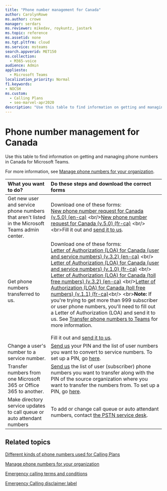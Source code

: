 ```yaml
---
title: "Phone number management for Canada"
author: CarolynRowe
ms.author: crowe
manager: serdars
ms.reviewer: mikedav, roykuntz, jastark
ms.topic: reference
ms.assetid: none
ms.tgt.pltfrm: cloud
ms.service: msteams
search.appverid: MET150
ms.collection: 
  - M365-voice
audience: Admin
appliesto: 
  - Microsoft Teams
localization_priority: Normal
f1.keywords:
- NOCSH
ms.custom: 
  - Calling Plans
  - seo-marvel-apr2020
description: "Use this table to find information on getting and managing phone numbers in Canada for Microsoft Teams."
---
```


# Phone number management for Canada

Use this table to find information on getting and managing phone numbers in Canada for Microsoft Teams.

For more information, see [Manage phone numbers for your organization](manage-phone-numbers-for-your-organization.md).

| **What you want to do?** | **Do these steps and download the correct forms** |
|:---   |:---    |
| Get new user and service phone numbers that aren't listed in the Microsoft Teams admin center.  <br/>   | Download one of these forms: <br/> [New phone number request for Canada (v.5.0) (en-ca)](https://github.com/MicrosoftDocs/OfficeDocs-SkypeForBusiness/blob/live/Teams/downloads/new-number-request-forms/new-phone-number-request-for-canada-(v.5.0)-(en-ca).pdf?raw=true) <br/>[New phone number request for Canada (v.5.0) (fr-ca)](https://github.com/MicrosoftDocs/OfficeDocs-SkypeForBusiness/blob/live/Teams/downloads/new-number-request-forms/new-phone-number-request-for-canada-(v.5.0)-(fr-ca).pdf?raw=true)  <br/> <br>Fill it out and [send it to us](mailto:ptn@microsoft.com).      |
|Get phone numbers transferred to us.  <br/> | Download one of these forms: <br/> [Letter of Authorization (LOA) for Canada (user and service numbers) (v.3.2) (en-ca)](https://download.microsoft.com/download/7/5/2/7525e2cb-d496-4133-87a9-bac3ee4a3216/letter-of-authorization-(loa)-for-canada-(user-and-service-numbers)-(v.3.2)-(en-ca).pdf) <br/> [Letter of Authorization (LOA) for Canada (user and service numbers) (v.1.0) (fr-ca)](https://github.com/MicrosoftDocs/OfficeDocs-SkypeForBusiness/blob/live/Teams/downloads/LOA-forms/letter-of-authorization-(loa)-for-canada-(user-and-service-numbers)-(v.1.0)-(fr-ca).pdf?raw=true) <br/> [Letter of Authorization (LOA) for Canada (toll free numbers) (v.3.2) (en-ca)](https://github.com/MicrosoftDocs/OfficeDocs-SkypeForBusiness/blob/live/Teams/downloads/LOA-forms/letter-of-authorization-(loa)-for-canada-(toll-free-numbers)-(v.3.2)-(en-ca).pdf?raw=true) <br/>[Letter of Authorization (LOA) for Canada (toll free numbers) (v.1.1) (fr-ca)](https://github.com/MicrosoftDocs/OfficeDocs-SkypeForBusiness/blob/live/Teams/downloads/LOA-forms/Letter-of-authorization-(loa)-for-canada-(toll-free-numbers)-(v.1.1)-(fr-ca).pdf?raw=true)<br/> <br>**Note:** If you're trying to get more than 999 subscriber or user phone numbers, you'll need to fill out a Letter of Authorization (LOA) and send it to us. See [Transfer phone numbers to Teams](../phone-number-calling-plans/transfer-phone-numbers-to-teams.md) for more information. <br/> <br>Fill it out and [send it to us](mailto:ptn@microsoft.com).  <br/> |
|Change a user's number to a service number.  <br/>                                 | [Send us](mailto:ptn@microsoft.com) your PIN and the list of user numbers you want to convert to service numbers. To set up a PIN, go [here](../phone-number-calling-plans/port-order-overview.md#can-i-port-out-my-numbers-from-teams-to-a-different-phone-service-provider-or-carrier).  <br/> |
|Transfer numbers from one Microsoft 365 or Office 365 to another.  <br/>               | [Send us](mailto:ptn@microsoft.com) the list of user (subscriber) phone numbers you want to transfer along with the PIN of the source organization where you want to transfer the numbers from. To set up a PIN, go [here](../phone-number-calling-plans/port-order-overview.md#can-i-port-out-my-numbers-from-teams-to-a-different-phone-service-provider-or-carrier).  <br/> |
|Make directory service updates to call queue or auto attendant numbers|To add or change call queue or auto attendant numbers, contact [the PSTN service desk](contact-pstn-service-desk.md). |

## Related topics

[Different kinds of phone numbers used for Calling Plans](../different-kinds-of-phone-numbers-used-for-calling-plans.md)

[Manage phone numbers for your organization](manage-phone-numbers-for-your-organization.md)

[Emergency calling terms and conditions](../emergency-calling-terms-and-conditions.md)

[Emergency Calling disclaimer label](https://download.microsoft.com/download/a/8/0/a807c43d-2177-4fe0-8732-86b3784ae6e5/emergency-calling-label-(en-us)-(v.1.0).zip)
